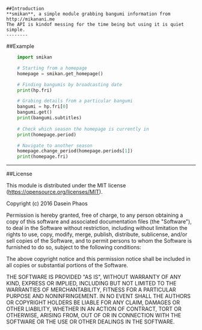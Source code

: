     ##Introduction
    **smikan**, a simple module grabbing bangumi information from http://mikanani.me
    The API is kindof messing for the time being but using it is quiet simple.
    --------
##Example
```python
    import smikan

    # Starting from a homepage
    homepage = smikan.get_homepage()

    # Finding bangumis by broadcasting date
    print(hp.fri)

    # Grabing details from a particular bangumi
    bangumi = hp.fri[0]
    bangumi.get()
    print(bangumi.subtitles)
    
    # Check which season the homepage is currently in
    print(homepage.period)

    # Navigate to another season
    homepage.change_period(homepage.periods[1])
    print(homepage.fri)
```
--------
##License

This module is distributed under the MIT license (https://opensource.org/licenses/MIT).

Copyright (c) 2016 Dasein Phaos

Permission is hereby granted, free of charge, to any person obtaining a copy of this software and associated documentation files (the "Software"), to deal in the Software without restriction, including without limitation the rights to use, copy, modify, merge, publish, distribute, sublicense, and/or sell copies of the Software, and to permit persons to whom the Software is furnished to do so, subject to the following conditions:

The above copyright notice and this permission notice shall be included in all copies or substantial portions of the Software.

THE SOFTWARE IS PROVIDED "AS IS", WITHOUT WARRANTY OF ANY KIND, EXPRESS OR IMPLIED, INCLUDING BUT NOT LIMITED TO THE WARRANTIES OF MERCHANTABILITY, FITNESS FOR A PARTICULAR PURPOSE AND NONINFRINGEMENT. IN NO EVENT SHALL THE AUTHORS OR COPYRIGHT HOLDERS BE LIABLE FOR ANY CLAIM, DAMAGES OR OTHER LIABILITY, WHETHER IN AN ACTION OF CONTRACT, TORT OR OTHERWISE, ARISING FROM, OUT OF OR IN CONNECTION WITH THE SOFTWARE OR THE USE OR OTHER DEALINGS IN THE SOFTWARE.
